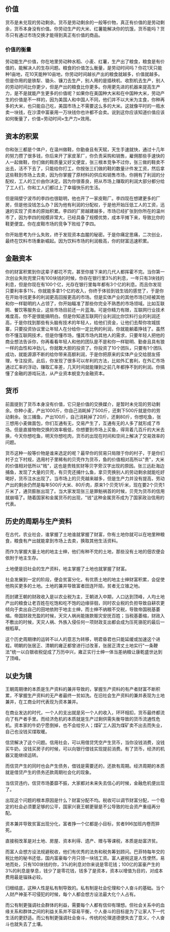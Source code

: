 ## 价值

货币是未兑现的劳动剩余。货币是劳动剩余的一般等价物，真正有价值的是劳动剩余，货币本身没有价值。你劳动生产的大米、红薯能解决你的饥饿，货币能吗？货币只有通过市场交换才能得到真正有价值的商品。

### 价值的衡量

劳动能生产价值，你在地里劳动种水稻、小麦、红薯，生产出了粮食，粮食是有价值的，能解决人的生存问题。粮食的价值怎么衡量，是劳动时间吗？你花1天只能种1亩地，花10天能种10亩地，你劳动时间越长产出的粮食就越多，价值就越多。但是你用的是铁犁、锄头、镰刀去生产，别人用的是插秧机、收割机去生产，别人的劳动时间比你更少，但是产出的粮食比你更多。你用更先进的机器来提高生产力，是不是就能产生更多的价值呢？如果你在美国种大米和在中国种大米，劳动产生的价值是不一样的，因为美国人和中国人不同，他们并不以大米为主食，你种再多的大米，也只能自己吃，美国市场上不需要这么多的大米。这就像平时的一瓶水卖一块钱，在沙漠中富豪用一万块钱你也许都不会卖。说到这你应该知道价值应该如何衡量了，价值=劳动时间×生产力×效用。

## 资本的积累

你和张三都是个体户，在温州做鞋，你勤奋且有天赋，天生手速就快，通过十几年的努力攒了很多钱，你后来开了家皮革厂，你负责采购和销售，雇佣那些手速快的人一起做鞋，你们做的鞋质量又好又便宜，张三根本竞争不过你，张三做的鞋卖不出去，活不下去了，只能给你打工，你按张三们做的鞋的数量计件发工资，然后拿这些鞋到市场上去卖，因为你掌握了原材料的供应和销售市场，你拥有了利润的分配权，工人的工价由你决定。因为你很善良，把从市场上赚取的利润大部分都分给了工人们，你和工人们都过上了幸福快乐的生活。

但是隔壁宁波市的李四也很聪明，他也开了一家皮鞋厂。李四现在想建更多的厂房，但是他没钱怎么办？因为他有利润的分配权，于是他开始压低工人的工资，迅速的实现了资本的原始积累。李四的厂房越建越多，市场已经扩张到你所在的温州市了，因为李四的规模非常大，已经具备了规模优势，成本平摊下来，导致比你的鞋更便宜。你在皮鞋市场的竞争下败给了李四。

你开始思考为什么失败，终于发现资本血腥的秘密。于是你痛定思痛，二次创业，最终在饮料市场重新崛起。因为饮料市场的利润极高，你的财富迅速积累。

## 金融资本

你的财富积累到你这辈子都花不完，甚至你接下来的几代人都挥霍不完。当你第一次创业失败兜里只有100块钱的时候，你存在银行里3%的利息，一年只有3块钱的利息，但是你现在有100个亿，光存在银行里每年都有3个亿的利息。而且你发现只要利率多1%，你就能多拿1个亿的收入，你终于体验到钱生钱的感觉了，于是你在开始寻找更多的利润更高回报更高的市场。但是实体产业的其他市场已经被其他和你一样聪明的人占领了，你开始瞄准了那些你完全不熟悉的市场领域。比如互联网、餐饮等服务业，这些市场目前还一片蓝海。可是你精力有限，互联网行业技术难度高，你不是很能搞明白。但是你知道互联网行业利润比你饮料行业的利润还高，于是你找到那些有头脑有技术的年轻人，给他们资金，让他们去帮你攻城拔寨，只要投资协议里让年轻人在分给你一定比例的利润，你就能躺着挣钱了。虽然你不懂互联网技术，但是你懂市场，懂其市场内其他人的需求，只要年轻人把他的商业想法告诉你，你再看看年轻人和他的团队是不是和你一样聪明、勤奋且具有狼一样的血性和冲劲儿，你就敢大胆的投资了。你投资了10个团队，只要有1个团队成功，就能源源不断的给你带来高额利润，于是你把原来的实体产业交给朋友搭理，专注投资。此后，你发现了很多可以牟利的方法，比如外汇套利，在外汇市场通过汇率的浮动，赚取汇率差，几天时间就能赚到之前几年都挣不到的利润。你搞懂了金融的游戏玩法，从产业资本蜕变为金融资本。

## 货币

前面提到了货币本身没有价值，它只是价值的交换媒介，是暂时未兑现的劳动剩余。你种小麦，产出1000斤，你自己消耗掉了500斤，还剩下500斤就是你的劳动剩余。张三捕鱼，产出100斤，自己消耗掉了20斤，还剩80斤，你想吃鱼，张三想用小麦做面包，你们互通有无，交易产生了，互通有无的人多了就形成了市场。但是直接物物交换的效率极低，你想要到市场上买鱼，得背着几百斤的大米去换，今天你想吃鱼，明天你想吃肉，货币的出现在时间和空间上解决了交易效率的问题。

货币这种一般等价物是谁来选定的呢？最早你的贸易只局限于你的村子，于是你们村子立下村规，选用村子里稀有的贝壳作为货币，鱼的价值相对高所以"贵"，大米的价值相对低所以"贱"，这也是贵贱贫财等贝字旁汉字出现的原因。张三远赴海边捕鱼，发现了大量的贝壳，有贝壳还捕什么鱼，拿贝壳换别人的劳动剩余就能吃好喝好，货币注水出现了。当市场上的贝壳越来越多，但是生产力并没有提高，劳动产出的剩余仍然是每年500斤大米、80斤肉，原来1个贝壳1斤米，现在要2个贝壳1斤米了，通货膨胀出现了。当大家发现张三是罪魁祸首的时候，贝壳为货币的信用就崩塌了。随着国家和金属货币的出现，"钱"这种金属货币成为了国家政治信用的代表。

## 历史的周期与生产资料

在古代，农业社会，谁掌握了土地谁就掌握了财富，你有土地你就可以在地里种粮食，粮食有产出就能拿到市场上去卖，换取其他生活资料。

而作为掌握大量土地的地主士绅，他们有种不完的土地，那些没有土地的佃农便会依附于地主生存。

土地便是旧社会的生产资料，地主掌握了土地也就掌握了财富。

社会发展到一定的阶段，便会贫富分化，有优质土地的地主士绅财富积累，会促使他购买更多的土地。土地的兼并导致富者田连阡陌，贫者无立锥之地。

而封建王朝的财政收入是以农业税为主，王朝进入中期，人口达到顶峰，人均土地产出的粮食让老百姓在吃饱和吃不饱的边缘徘徊，同时农业税的负担导致自耕农更倾向于卖出自己的田地依附于地主士绅，而士绅不纳粮不交税，导致帝国税基萎缩。帝国财政充盈的时候，天灾人祸尚能拨款赈灾安抚百姓；当税基萎缩，财政入不敷出的时候，天灾人祸、外族入侵任何一项财政支出都会成为压死骆驼的最后一根稻草。

这个历史周期律的运转不以人的意志为转移，明君昏君也只能延缓或加速这个进程。明朝的张居正、清朝的雍正都曾进行过改革，张居正清丈土地实行"一条鞭法"统一以白银收税促成了万历中兴，雍正实行士绅一体当差纳粮让康乾盛世达到了顶峰。

## 以史为镜

王朝周期律的本质是生产资料的兼并导致的，掌握生产资料的有产者财富不断积累，不掌握生产资料的无产者最终一贫如洗。在旧社会生产资料的兼并表现为土地兼并，在工商业时代表现为资本兼并。

在商业发达的时代，一个人的支出就是另一个人的收入，环环相扣，货币最终都流向了有产者手里。而经济危机的本质就是生产过剩供需失衡导致的货币流通性危机。资本家的牛奶宁愿倒掉，也不会给穷人；煤矿工人因为煤矿卖不出去而失业，自己也没钱买煤取暖。

信贷解决了这个问题。信用社会，可以用借贷凭空产生货币，当你没钱消费，没钱买牛奶，没钱买房子的时候，可以向银行借钱实现提前消费。有了货币，经济的机器又能继续运转。

而信贷产生的同时也会产生债务，借钱是需要还的，还款有周期。经济周期的本质就是借贷产生的债务还款周期社会化的现象。

当信贷违约，信贷市场萎靡不振，大家都对未来失去信心的时候，金融危机便出现了。

出现这个问题的根本原因是什么？财富分配不均。税收可以调节财富分配，一个稳定的社会必须要足够的公平，国家兴衰王朝更替是不公导致的社会资产重组再分配。

资本兼并导致贫富出现分化，富者挣一个亿都是小目标，贫者996加班内卷而猝死。

直接税改革是对土地、房屋、资本利得、遗产、赠与等课税，本质是劫富济贫。

而富人会想方设法规避税收，他们有优秀的法务和税务筹划顾问。巴菲特每年交的税比他的秘书还低，国内富豪每个月只领一块钱工资。富人避税这是人性使然，易地而处，只有100块钱的你，3%的利息对你来说是零花钱；100亿的富豪产生的3%的利息是孳息，钱少了是零花钱，钱多了是资本，资本以增值为目的，对成本费用最是锱铢必较。

归根结底，这种人性是私有制导致的。私有制是社会伦理和个人奋斗的基础。当个人财产神圣不可侵犯的时候，每个人都会想方设法最大化个人占有。

而公有制更强调社会群体的利益，需要每个人都有信仰有理想。但社会关系中的血缘关系和群体之间的利益关系并不容易平衡，个人奋斗的目标是为了让家人下一代生活的更舒适。而公有制更强调社会奋斗，传统的伦理道德便失去了意义，个人奋斗也就失去了土壤。

